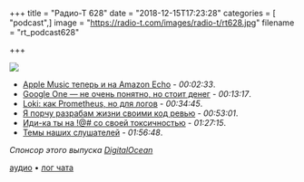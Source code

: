 +++
title = "Радио-Т 628"
date = "2018-12-15T17:23:28"
categories = [ "podcast",]
image = "https://radio-t.com/images/radio-t/rt628.jpg"
filename = "rt_podcast628"

+++

![](https://radio-t.com/images/radio-t/rt628.jpg)

- [Apple Music теперь и на Amazon Echo](https://www.theverge.com/2018/12/14/18141112/apple-music-support-amazon-echo-speakers) - *00:02:33*.
- [Google One — не очень понятно, но стоит денег](https://one.google.com/about) - *00:13:17*.
- [Loki: как Prometheus, но для логов](https://github.com/grafana/loki) - *00:34:45*.
- [Я порчу разрабам жизни своими код ревью](https://habr.com/post/432822/) - *00:53:01*.
- [Иди-ка ты на !@# со своей токсичностью](https://habr.com/post/432700/) - *01:27:15*.
- [Темы наших слушателей](https://radio-t.com/p/2018/12/11/prep-628/) - *01:56:48*.

*Спонсор этого выпуска [DigitalOcean](https://www.digitalocean.com)*


[аудио](https://cdn.radio-t.com/rt_podcast628.mp3) • [лог чата](http://chat.radio-t.com/logs/radio-t-628.html)
<audio src="https://cdn.radio-t.com/rt_podcast628.mp3" preload="none"></audio>
